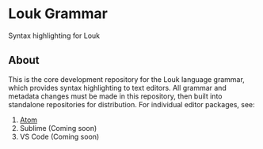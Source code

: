 # Louk Grammar
Syntax highlighting for Louk

## About
This is the core development repository for the Louk language grammar, which provides syntax highlighting to text editors. All grammar and metadata changes must be made in this repository, then built into standalone repositories for distribution. For individual editor packages, see:
1. [Atom](http://atom.io/packages/language-louk)
2. Sublime (Coming soon)
3. VS Code (Coming soon)
